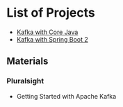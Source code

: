 # List of Projects
* [Kafka with Core Java](kafka-core-java)
* [Kafka with Spring Boot 2](kafka-spring-boot-2)

## Materials
### Pluralsight
* Getting Started with Apache Kafka